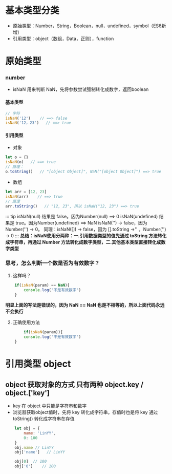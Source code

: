 # 基本类型分类
+ 原始类型：Number，String，Boolean，null，undefined，symbol（ES6新增）
+ 引用类型：object（数组，Data，正则），function

# 原始类型
### number
+ isNaN 用来判断 NaN，先将参数尝试强制转化成数字，返回boolean

#### 基本类型
``` js
// 字符
isNaN('12')    // ==> false
isNaN('12，23')   // ==> true
```
#### 引用类型
- 对象
``` js
let o = {}
isNaN(o)   // ==> true
// 原理：
o.toString()   // "[object Object]", NaN("[object Object]") ==> true
```
- 数组
``` js
let arr = [12, 23]
isNaN(arr)    // ==> true
// 原理
arr.toString()   // "12, 23", 所以 isNaN("12, 23") ==> true
```
::: tip
    isNaN(null) 结果是 false。因为Number(null) ==> 0
    isNaN(undefined) 结果是 true。因为Number(undefined) ==> NaN
    isNaN('') -> false，因为 Number('') -> 0。
    同理：isNaN([]) -> false，因为 [].toString ->'' ，Number('') -> 0
:::
__总结：isNaN使用分两种：一.引用数据类型的值先通过 toString 方法转化成字符串，再通过 Number 方法转化成数字类型，二.其他基本类型直接转化成数字类型__

### 思考，怎么判断一个数是否为有效数字？
1. 这样吗？
``` js
    if(isNaN(param) == NaN){
        console.log('不是有效数字')
    }
```
__明显上面的写法是错误的，因为 NaN == NaN 也是不相等的，所以上面代码永远不会执行__

2. 正确使用方法
``` js
        if(isNaN(param)){
        console.log('不是有效数字')
    }
```

# 引用类型 object
## object 获取对象的方式 只有两种 object.key / object.['key']
* key 在 object 中只能是字符串和数字
* 浏览器获取object值时，先将 key 转化成字符串。存值时也是将 key 通过 toString() 转化成字符串在存值
``` js
    let obj = {
        name: 'LinYY',
        0: 100
    }
    obj.name // LinYY
    obj['name']   // LinYY

    obj[0]  // 100
    obj['0']    // 100
    
```

